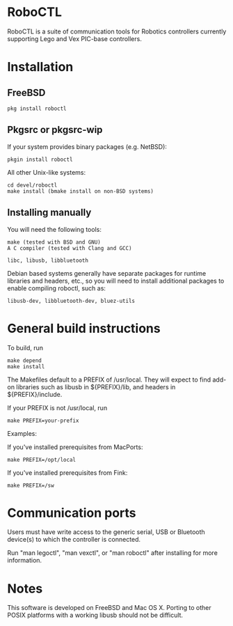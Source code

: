 RoboCTL
=======

RoboCTL is a suite of communication tools for Robotics controllers currently
supporting Lego and Vex PIC-base controllers.

Installation
========================================================================

FreeBSD
-------
    pkg install roboctl

Pkgsrc or pkgsrc-wip
--------------------
If your system provides binary packages (e.g. NetBSD):

    pkgin install roboctl

All other Unix-like systems:

    cd devel/roboctl
    make install (bmake install on non-BSD systems)

Installing manually
-------------------
You will need the following tools:

    make (tested with BSD and GNU)
    A C compiler (tested with Clang and GCC)

    libc, libusb, libbluetooth

Debian based systems generally have separate packages for runtime libraries
and headers, etc., so you will need to install additional packages to enable
compiling roboctl, such as:

    libusb-dev, libbluetooth-dev, bluez-utils


General build instructions
========================================================================

To build, run

    make depend
    make install

The Makefiles default to a PREFIX of /usr/local.  They will expect to
find add-on libraries such as libusb in ${PREFIX}/lib, and headers in
${PREFIX}/include.

If your PREFIX is not /usr/local, run

    make PREFIX=your-prefix

Examples:

If you've installed prerequisites from MacPorts:

    make PREFIX=/opt/local

If you've installed prerequisites from Fink:

    make PREFIX=/sw

Communication ports
========================================================================

Users must have write access to the generic serial, USB or Bluetooth
device(s) to which the controller is connected.

Run "man legoctl", "man vexctl", or "man roboctl" after installing
for more information.

Notes
========================================================================

This software is developed on FreeBSD and Mac OS X.  Porting to other
POSIX platforms with a working libusb should not be difficult.
